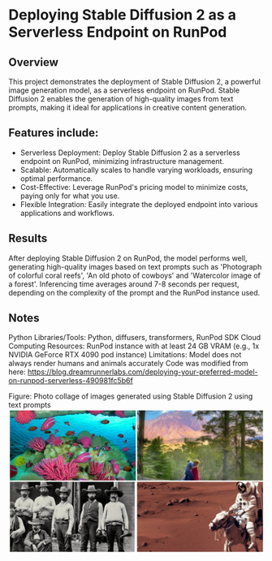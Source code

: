 # Deploying Stable Diffusion 2 as a Serverless Endpoint on RunPod
## Overview
This project demonstrates the deployment of Stable Diffusion 2, a powerful image generation model, as a serverless endpoint on RunPod. Stable Diffusion 2 enables the generation of high-quality images from text prompts, making it ideal for applications in creative content generation.

## Features include: 
- Serverless Deployment: Deploy Stable Diffusion 2 as a serverless endpoint on RunPod, minimizing infrastructure management.
- Scalable: Automatically scales to handle varying workloads, ensuring optimal performance.
- Cost-Effective: Leverage RunPod's pricing model to minimize costs, paying only for what you use.
- Flexible Integration: Easily integrate the deployed endpoint into various applications and workflows.

## Results
After deploying Stable Diffusion 2 on RunPod, the model performs well, generating high-quality images based on text prompts such as 'Photograph of colorful coral reefs', 'An old photo of cowboys' and 'Watercolor image of a forest'. Inferencing time averages around 7-8 seconds per request, depending on the complexity of the prompt and the RunPod instance used.

## Notes
Python Libraries/Tools: Python, diffusers, transformers, RunPod SDK
Cloud Computing Resources: RunPod instance with at least 24 GB VRAM (e.g., 1x NVIDIA GeForce RTX 4090 pod instance)
Limitations: Model does not always render humans and animals accurately
Code was modified from here: https://blog.dreamrunnerlabs.com/deploying-your-preferred-model-on-runpod-serverless-490981fc5b6f

Figure: Photo collage of images generated using Stable Diffusion 2 using text prompts
![Stable Diffusion 2-generated images](https://github.com/andrewliew86/Text-to-image-generation/blob/main/photo-collage-wide.png)

